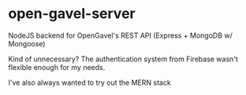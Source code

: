 # open-gavel-server

NodeJS backend for OpenGavel's REST API (Express + MongoDB w/ Mongoose)

Kind of unnecessary? The authentication system from Firebase wasn't flexible enough for my needs. 

I've also always wanted to try out the MERN stack
